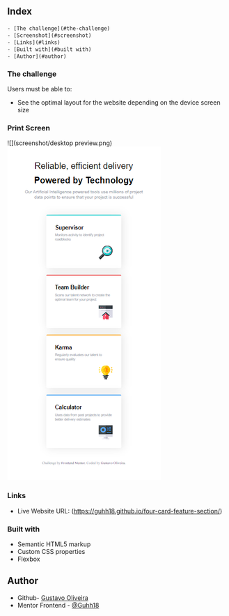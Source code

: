 ## Index

    - [The challenge](#the-challenge)
    - [Screenshot](#screenshot)
    - [Links](#links)
    - [Built with](#built with)
    - [Author](#author)


### The challenge

Users must be able to:

- See the optimal layout for the website depending on the device screen size

### Print Screen

![](screenshot/desktop preview.png)
![](screenshot/mobile-view.png)


### Links

- Live Website URL: (https://guhh18.github.io/four-card-feature-section/)


### Built with

- Semantic HTML5 markup
- Custom CSS properties
- Flexbox



## Author

- Github- [Gustavo Oliveira](https://github.com/Guhh18)
- Mentor Frontend - [@Guhh18](https://www.frontendmentor.io/profile/Guhh18)